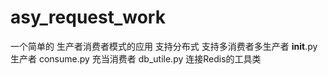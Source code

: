 # asy_request_work
一个简单的  生产者消费者模式的应用  支持分布式
支持多消费者多生产者
__init__.py 生产者
consume.py 充当消费者
db_utile.py 连接Redis的工具类

